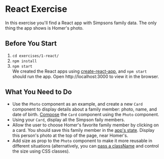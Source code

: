 # React Exercise
In this exercise you'll find a React app with Simpsons family data. The only thing the app shows is Homer's photo.

## Before You Start
1. `cd exercises/1-react/`
2. `npm install`
3. `npm start`
  <br/>We created the React apps using [create-react-app](https://github.com/facebook/create-react-app), and `npm start` should run the app. Open http://localhost:3000 to view it in the browser.

## What You Need to Do
- Use the `Photo` component as an example, and create a new `Card` component to display details about a family member: photo, name, and date of birth. [Compose](https://reactjs.org/docs/components-and-props.html#composing-components) the `Card` component using the `Photo` component.
- Using your `Card`, display all the Simpson faily members.
- Allow the user to choose Homer's favorite family member by clicking on a card. You should save this family member in the [app's state](https://reactjs.org/docs/faq-state.html). Display this person's photo at the top of the page, near Homer's.
- Add size as prop to the `Photo` component to make it more reusable in different situations (alternatively, you can [pass a className](https://reactjs.org/docs/faq-styling.html) and control the size using CSS classes).
